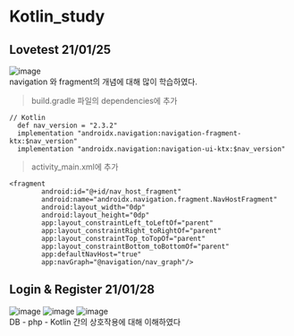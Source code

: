 # Kotlin_study

## Lovetest 21/01/25
![image](https://user-images.githubusercontent.com/62757915/105697798-60b9b780-5f48-11eb-860d-84b0c0600329.png)
<br/>navigation 와 fragment의 개념에 대해 많이 학습하였다.

> build.gradle 파일의 dependencies에 추가
```
// Kotlin
  def nav_version = "2.3.2"
  implementation "androidx.navigation:navigation-fragment-ktx:$nav_version"
  implementation "androidx.navigation:navigation-ui-ktx:$nav_version"
```
> activity_main.xml에 추가
```
<fragment
        android:id="@+id/nav_host_fragment"
        android:name="androidx.navigation.fragment.NavHostFragment"
        android:layout_width="0dp"
        android:layout_height="0dp"
        app:layout_constraintLeft_toLeftOf="parent"
        app:layout_constraintRight_toRightOf="parent"
        app:layout_constraintTop_toTopOf="parent"
        app:layout_constraintBottom_toBottomOf="parent"
        app:defaultNavHost="true"
        app:navGraph="@navigation/nav_graph"/>
```
## Login & Register 21/01/28
![image](https://user-images.githubusercontent.com/62757915/106088581-97bae380-6169-11eb-9acd-4652811d6439.png)
![image](https://user-images.githubusercontent.com/62757915/106088611-a5706900-6169-11eb-978f-ed11fc541da2.png)
![image](https://user-images.githubusercontent.com/62757915/106088629-adc8a400-6169-11eb-84b6-eabc394d2f62.png)
<br/>DB - php - Kotlin 간의 상호작용에 대해 이해하였다
